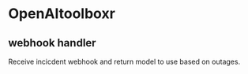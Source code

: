 # OpenAItoolboxr
## webhook handler
Receive incicdent webhook and return model to use based on outages.